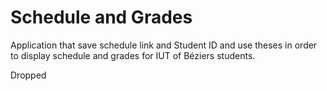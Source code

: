 # Schedule and Grades

Application that save schedule link and Student ID and use theses in order to display schedule and grades for IUT of Béziers students.

Dropped
